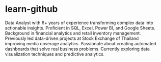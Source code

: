 # learn-github

Data Analyst with 6+ years of experience transforming complex data into actionable insights. Proficient in SQL, Excel, Power BI, and Google Sheets. Background in financial analytics and retail inventory management. Previously led data-driven projects at Stock Exchange of Thailand improving media coverage analytics. Passionate about creating automated dashboards that solve real business problems. Currently exploring data visualization techniques and predictive analytics.
